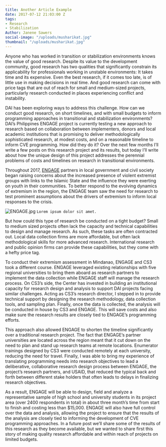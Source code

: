 ```yaml
---
title: Another Article Example
date: 2017-07-12 21:03:00 Z
tags:
- Research
- Stabilization
Author: Janene Sawers
social-image: "/uploads/musharikat.jpg"
thumbnail: "/uploads/musharikat.jpg"
---
```


Anyone who has worked in transition or stabilization environments knows the value of good research. Despite its value to the development community, good research has two qualities that significantly constrain its applicability for professionals working in unstable environments: It takes time and its expensive. Even the best research, if it comes too late, is of little use in making decisions in real time. And good research can come with price tags that are out of reach for small and medium-sized projects, particularly research conducted in places experiencing conflict and instability.

<!--more-->

DAI has been exploring ways to address this challenge. How can we conduct good research, on short timelines, and with small budgets to inform programming approaches in transitional and stabilization environments? DAI’s Philippines ENGAGE project is currently testing a new approach to research based on collaboration between implementers, donors and local academic institutions that is promising to deliver methodologically sophisticated research, at modest costs, and on a reasonable timeline to inform CVE programming. How did they do it? Over the next few months I’ll write a few posts on this research project and its results, but today I’ll write about how the unique design of this project addresses the perennial problems of costs and timelines on research in transitional environments.

Throughout 2017, [ENGAGE](https://www.dai.com/our-work/projects/philippines-enhancing-governance-accountability-and-engagement-engage) partners in local government and civil society began raising concerns about the increased presence of violent extremist groups with links to the Islamic State and the influence they were exerting on youth in their communities. To better respond to the evolving dynamics of extremism in the region, the ENGAGE team saw the need for research to test prominent assumptions about the drivers of extremism to inform local responses to the crisis. 

![ENGAGE.jpg](/uploads/musharikat.jpg)
`Lorem ipsum dolor sit amet.`

But how could this type of research be conducted on a tight budget? Small to medium sized projects often lack the capacity and technical capabilities to design and manage research. As such, these tasks are often contracted out. Local data collection firms are more affordable, but often lack methodological skills for more advanced research. International research and public opinion firms can provide these capabilities, but they come with a hefty price tag. 

To conduct their extremism assessment in Mindanao, ENGAGE and CS3 took a different course. ENGAGE leveraged existing relationships with five regional universities to bring them aboard as research partners to implement the data collection while ENGAGE staff will manage the research process. On CS3’s side, the Center has invested in building an institutional capacity for research design and analysis to support DAI projects facing similar challenges. Acting as CS3’s research director, I stepped in to provide technical support by designing the research methodology, data collection tools, and sampling plan. Finally, once the data is collected, the analysis will be conducted in house by CS3 and ENGAGE. This will save costs and also make sure the research results are closely tied to ENGAGE’s programming efforts. 

This approach also allowed ENGAGE to shorten the timeline significantly over a traditional research project. The fact that ENGAGE’s partner universities are located across the region meant that it cut down on the need to plan and stand up research teams at remote locations. Enumerator trainings designed by CS3 were conducted remotely at each university, reducing the need for travel. Finally, I was able to bring my experience of translating programming needs into research objectives to lead a deliberative, collaborative research design process between ENGAGE, the project’s research partners, and USAID, that reduced the typical back and forth between different stake holders that often leads to delays in finalizing research objectives.

As a result, ENGAGE will be able to design, field and analyze a representative sample of high school and university students in its project area (over 2400 respondents in total) in about three month’s time from start to finish and costing less than $15,000. ENGAGE will also have full control over the data and analysis, allowing the project to ensure that the results of the analysis are closely tied to informing the development of CVE programming approaches. In a future post we’ll share some of the results of this research as they become available, but we wanted to share first this story of making quality research affordable and within reach of projects on limited budgets. 
